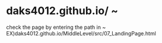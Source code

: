 # daks4012.github.io/ ~
check the page by entering the path in ~
EX)daks4012.github.io/MiddleLevel/src/07_LandingPage.html
